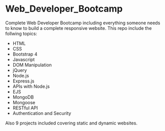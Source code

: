 # Web_Developer_Bootcamp

Complete Web Developer Bootcamp including everything someone needs to know to build a complete responsive website.
This repo include the follwing topics: 

* HTML
* CSS
* Bootstrap 4
* Javascript
* DOM Manipulation
* jQuery
* Node.js
* Express.js
* APIs with Node.js
* EJS
* MongoDB
* Mongoose
* RESTful API
* Authentication and Security

Also 9 projects included covering static and dynamic websites.
